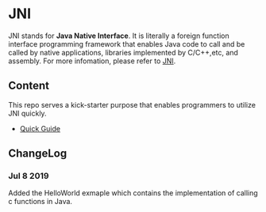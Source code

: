 # JNI
JNI stands for **Java Native Interface**. It is literally a foreign function interface programming framework that enables Java code to call and be called by native applications, libraries implemented by C/C++,etc, and assembly. For more infomation, please refer to [JNI](https://en.wikipedia.org/wiki/Java_Native_Interface).

## Content
This repo serves a kick-starter purpose that enables programmers to utilize JNI quickly. 
* [Quick Guide](QuickGuide.md)

## ChangeLog
### Jul 8 2019
Added the HelloWorld exmaple which contains the implementation of calling c functions in Java.
